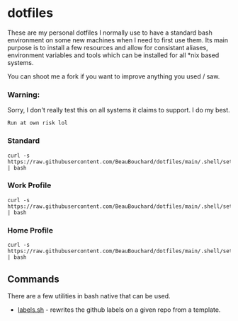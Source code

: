 # dotfiles

These are my personal dotfiles I normally use to have a standard bash environment on some new machines when I need to first use them. Its main purpose is to install a few resources and allow for consistant aliases, environment variables and tools which can be installed for all *nix based systems. 

You can shoot me a fork if you want to improve anything you used / saw. 

### Warning: 

Sorry, I don't really test this on all systems it claims to support. I do my best. 

    Run at own risk lol 


### Standard

```
curl -s https://raw.githubusercontent.com/BeauBouchard/dotfiles/main/.shell/setup/install/bash.sh | bash
```


### Work Profile

```
curl -s https://raw.githubusercontent.com/BeauBouchard/dotfiles/main/.shell/setup/install/bash_work.sh | bash
```


### Home Profile

```
curl -s https://raw.githubusercontent.com/BeauBouchard/dotfiles/main/.shell/setup/install/bash_home.sh | bash
```


## Commands

There are a few utilities in bash native that can be used.

* [labels.sh]() - rewrites the github labels on a given repo from a template. 

